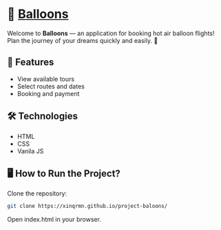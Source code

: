 # 🎈 [Balloons](https://xinqrmn.github.io/project-baloons/)

Welcome to **Balloons** — an application for booking hot air balloon flights!  
Plan the journey of your dreams quickly and easily. 🌟

## 🚀 Features
- View available tours
- Select routes and dates
- Booking and payment

## 🛠️ Technologies
- HTML
- CSS
- Vanila JS

## 🖥️ How to Run the Project?
Clone the repository:

```bash
git clone https://xinqrmn.github.io/project-baloons/
```

Open index.html in your browser.
